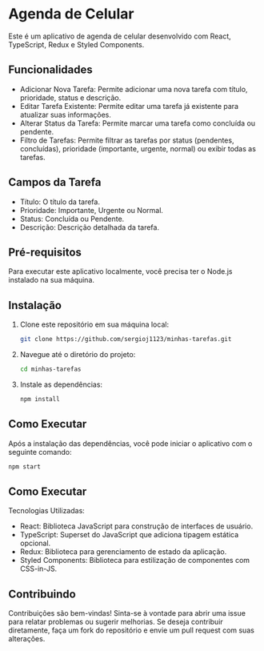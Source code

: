 # Agenda de Celular

Este é um aplicativo de agenda de celular desenvolvido com React, TypeScript, Redux e Styled Components.

## Funcionalidades

- Adicionar Nova Tarefa: Permite adicionar uma nova tarefa com título, prioridade, status e descrição.
- Editar Tarefa Existente: Permite editar uma tarefa já existente para atualizar suas informações.
- Alterar Status da Tarefa: Permite marcar uma tarefa como concluída ou pendente.
- Filtro de Tarefas: Permite filtrar as tarefas por status (pendentes, concluídas), prioridade (importante, urgente, normal) ou exibir todas as tarefas.


## Campos da Tarefa

- Título: O título da tarefa.
- Prioridade: Importante, Urgente ou Normal.
- Status: Concluída ou Pendente.
- Descrição: Descrição detalhada da tarefa.

## Pré-requisitos

Para executar este aplicativo localmente, você precisa ter o Node.js instalado na sua máquina.

## Instalação

1. Clone este repositório em sua máquina local:

   ```bash
   git clone https://github.com/sergioj1123/minhas-tarefas.git
    ```
2. Navegue até o diretório do projeto:

   ```bash
   cd minhas-tarefas
    ```
3. Instale as dependências:

   ```bash
   npm install
   ```

## Como Executar

Após a instalação das dependências, você pode iniciar o aplicativo com o seguinte comando:

   ```bash
   npm start
   ```


## Como Executar



 Tecnologias Utilizadas:


- React: Biblioteca JavaScript para construção de interfaces de usuário.
- TypeScript: Superset do JavaScript que adiciona tipagem estática opcional.
- Redux: Biblioteca para gerenciamento de estado da aplicação.
- Styled Components: Biblioteca para estilização de componentes com CSS-in-JS.

## Contribuindo

Contribuições são bem-vindas! Sinta-se à vontade para abrir uma issue para relatar problemas ou sugerir melhorias. Se deseja contribuir diretamente, faça um fork do repositório e envie um pull request com suas alterações.
